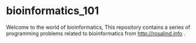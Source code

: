 # bioinformatics_101
Welcome to the world of bioinformatics, This repository contains a series of programming problems related to bioinformatics from http://rosalind.info .

